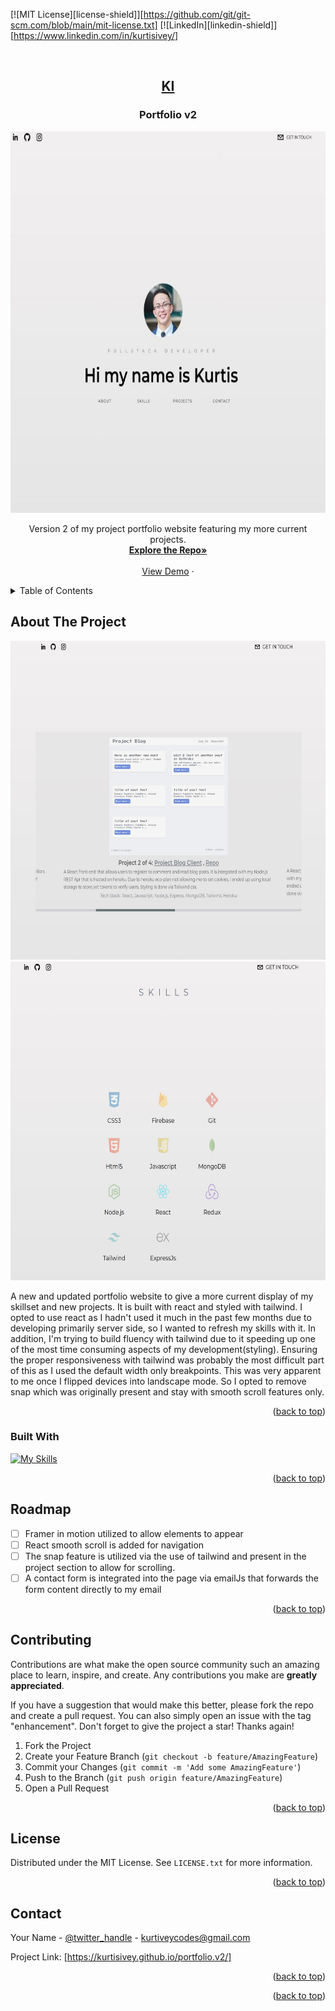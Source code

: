 <!-- Improved compatibility of back to top link: See: https://github.com/othneildrew/Best-README-Template/pull/73 -->

<a name="readme-top"></a>

<!--
*** Thanks for checking out the Best-README-Template. If you have a suggestion
*** that would make this better, please fork the repo and create a pull request
*** or simply open an issue with the tag "enhancement".
*** Don't forget to give the project a star!
*** Thanks again! Now go create something AMAZING! :D
-->

<!-- PROJECT SHIELDS -->
<!--
*** I'm using markdown "reference style" links for readability.
*** Reference links are enclosed in brackets [ ] instead of parentheses ( ).
*** See the bottom of this document for the declaration of the reference variables
*** for contributors-url, forks-url, etc. This is an optional, concise syntax you may use.
*** https://www.markdownguide.org/basic-syntax/#reference-style-links
-->

[![MIT License][license-shield]][https://github.com/git/git-scm.com/blob/main/mit-license.txt]
[![LinkedIn][linkedin-shield]][https://www.linkedin.com/in/kurtisivey/]

<!-- PROJECT LOGO -->
<br />
<div align="center">
  <a href="https://github.com/github_username/repo_name">
    <h2>KI</h2>
  </a>

<h3 align="center">Portfolio v2</h3>
    <img src="src/assets/portfolio-screenshot.jpeg" alt="Logo" width="610" height="610">

  <p align="center">
    Version 2 of my project portfolio website featuring my more current projects.
    <br />
    <a href="https://github.com/KurtisIvey/portfolio.v2"><strong>Explore the Repo»</strong></a>
    <br />
    <br />
    <a href="https://kurtisivey.github.io/portfolio.v2/">View Demo</a>
    ·
  </p>
</div>

<!-- TABLE OF CONTENTS -->
<details>
  <summary>Table of Contents</summary>
  <ol>
    <li>
      <a href="#about-the-project">About The Project</a>
      <ul>
        <li><a href="#built-with">Built With</a></li>
      </ul>
    </li>
    <li><a href="#roadmap">Roadmap</a></li>
    <li><a href="#contributing">Contributing</a></li>
    <li><a href="#license">License</a></li>
    <li><a href="#contact">Contact</a></li>
  </ol>
</details>

<!-- ABOUT THE PROJECT -->

## About The Project

<img src="src/assets/projects.jpg" alt="projects" width="510" height="510">
<img src="src/assets/skills.jpg" alt="skill" width="510" height="510">

A new and updated portfolio website to give a more current display of my skillset and new projects. It is built with react and styled with tailwind. I opted to use react as I hadn't used it much in the past few months due to developing primarily server side, so I wanted to refresh my skills with it. In addition, I'm trying to build fluency with tailwind due to it speeding up one of the most time consuming aspects of my development(styling). Ensuring the proper responsiveness with tailwind was probably the most difficult part of this as I used the default width only breakpoints. This was very apparent to me once I flipped devices into landscape mode. So I opted to remove snap which was originally present and stay with smooth scroll features only.

<p align="right">(<a href="#readme-top">back to top</a>)</p>

### Built With

[![My Skills](https://skills.thijs.gg/icons?i=js,html,react,tailwind)](https://skills.thijs.gg)

<p align="right">(<a href="#readme-top">back to top</a>)</p>

<!-- GETTING STARTED -->

## Roadmap

- [ ] Framer in motion utilized to allow elements to appear
- [ ] React smooth scroll is added for navigation
- [ ] The snap feature is utilized via the use of tailwind and present in the project section to allow for scrolling.
- [ ] A contact form is integrated into the page via emailJs that forwards the form content directly to my email

<p align="right">(<a href="#readme-top">back to top</a>)</p>

<!-- CONTRIBUTING -->

## Contributing

Contributions are what make the open source community such an amazing place to learn, inspire, and create. Any contributions you make are **greatly appreciated**.

If you have a suggestion that would make this better, please fork the repo and create a pull request. You can also simply open an issue with the tag "enhancement".
Don't forget to give the project a star! Thanks again!

1. Fork the Project
2. Create your Feature Branch (`git checkout -b feature/AmazingFeature`)
3. Commit your Changes (`git commit -m 'Add some AmazingFeature'`)
4. Push to the Branch (`git push origin feature/AmazingFeature`)
5. Open a Pull Request

<p align="right">(<a href="#readme-top">back to top</a>)</p>

<!-- LICENSE -->

## License

Distributed under the MIT License. See `LICENSE.txt` for more information.

<p align="right">(<a href="#readme-top">back to top</a>)</p>

<!-- CONTACT -->

## Contact

Your Name - [@twitter_handle](https://twitter.com/IveyCodingBJJ) - kurtiveycodes@gmail.com

Project Link: [https://kurtisivey.github.io/portfolio.v2/]

<p align="right">(<a href="#readme-top">back to top</a>)</p>

<!-- ACKNOWLEDGMENTS -->

<p align="right">(<a href="#readme-top">back to top</a>)</p>
